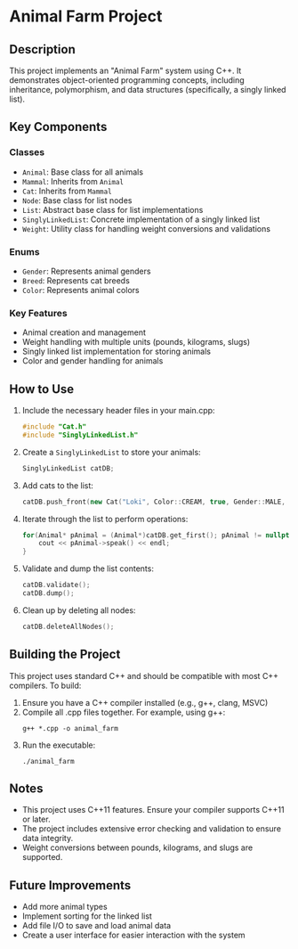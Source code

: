 # Animal Farm Project

## Description
This project implements an "Animal Farm" system using C++. It demonstrates object-oriented programming concepts, including inheritance, polymorphism, and data structures (specifically, a singly linked list).

## Key Components

### Classes
- `Animal`: Base class for all animals
- `Mammal`: Inherits from `Animal`
- `Cat`: Inherits from `Mammal`
- `Node`: Base class for list nodes
- `List`: Abstract base class for list implementations
- `SinglyLinkedList`: Concrete implementation of a singly linked list
- `Weight`: Utility class for handling weight conversions and validations

### Enums
- `Gender`: Represents animal genders
- `Breed`: Represents cat breeds
- `Color`: Represents animal colors

### Key Features
- Animal creation and management
- Weight handling with multiple units (pounds, kilograms, slugs)
- Singly linked list implementation for storing animals
- Color and gender handling for animals

## How to Use

1. Include the necessary header files in your main.cpp:
   ```cpp
   #include "Cat.h"
   #include "SinglyLinkedList.h"
   ```

2. Create a `SinglyLinkedList` to store your animals:
   ```cpp
   SinglyLinkedList catDB;
   ```

3. Add cats to the list:
   ```cpp
   catDB.push_front(new Cat("Loki", Color::CREAM, true, Gender::MALE, 1.0));
   ```

4. Iterate through the list to perform operations:
   ```cpp
   for(Animal* pAnimal = (Animal*)catDB.get_first(); pAnimal != nullptr; pAnimal = (Animal*)List::get_next((Node*)pAnimal)) {
       cout << pAnimal->speak() << endl;
   }
   ```

5. Validate and dump the list contents:
   ```cpp
   catDB.validate();
   catDB.dump();
   ```

6. Clean up by deleting all nodes:
   ```cpp
   catDB.deleteAllNodes();
   ```

## Building the Project

This project uses standard C++ and should be compatible with most C++ compilers. To build:

1. Ensure you have a C++ compiler installed (e.g., g++, clang, MSVC)
2. Compile all .cpp files together. For example, using g++:
   ```
   g++ *.cpp -o animal_farm
   ```
3. Run the executable:
   ```
   ./animal_farm
   ```

## Notes

- This project uses C++11 features. Ensure your compiler supports C++11 or later.
- The project includes extensive error checking and validation to ensure data integrity.
- Weight conversions between pounds, kilograms, and slugs are supported.

## Future Improvements

- Add more animal types
- Implement sorting for the linked list
- Add file I/O to save and load animal data
- Create a user interface for easier interaction with the system
